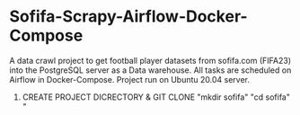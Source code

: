 # Sofifa-Scrapy-Airflow-Docker-Compose
A data crawl project to get football player datasets from sofifa.com (FIFA23) into the PostgreSQL server as a Data warehouse. All tasks are scheduled on Airflow in Docker-Compose. 
Project run on Ubuntu 20.04 server.

1. CREATE PROJECT DICRECTORY & GIT CLONE
  "mkdir sofifa"
  "cd sofifa"
  "

